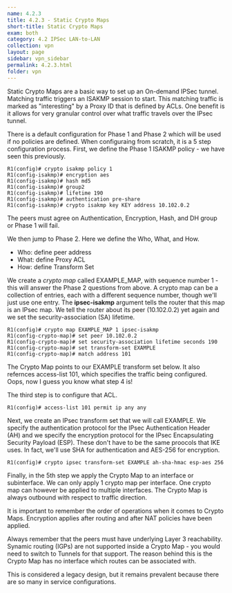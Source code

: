 ```yaml
---
name: 4.2.3
title: 4.2.3 - Static Crypto Maps
short-title: Static Crypto Maps
exam: both
category: 4.2 IPSec LAN-to-LAN
collection: vpn
layout: page
sidebar: vpn_sidebar
permalink: 4.2.3.html
folder: vpn
---
```

Static Crypto Maps are a basic way to set up an On-demand IPSec tunnel. Matching traffic triggers an ISAKMP session to start. This matching traffic is marked as "interesting" by a Proxy ID that is defined by ACLs. One benefit is it allows for very granular control over what traffic travels over the IPsec tunnel.


There is a default configuration for Phase 1 and Phase 2 which will be used if no policies are defined. When configuraing from scratch, it is a 5 step configuration process. First, we define the Phase 1 ISAKMP policy - we have seen this previously.
```
R1(config)# crypto isakmp policy 1
R1(config-isakmp)# encryption aes
R1(config-isakmp)# hash md5
R1(config-isakmp)# group2
R1(config-isakmp)# lifetime 190
R1(config-isakmp)# authentication pre-share
R1(config-isakmp)# crypto isakmp key KEY address 10.102.0.2
```

The peers must agree on Authentication, Encryption, Hash, and DH group or Phase 1 will fail.


We then jump to Phase 2. Here we define the Who, What, and How.
- Who: define peer address
- What: define Proxy ACL
- How: define Transform Set


We create a *crypto map* called EXAMPLE_MAP, with sequence number 1 - this will answer the Phase 2 questions from above. A crypto map can be a collection of entries, each with a different sequence number, though we'll just use one entry. The **ipsec-isakmp** argument tells the router that this map is an IPsec map. We tell the router about its peer (10.102.0.2) yet again and we set the security-association (SA) lifetime.
```
R1(config)# crypto map EXAMPLE_MAP 1 ipsec-isakmp
R1(config-crypto-map)# set peer 10.102.0.2
R1(config-crypto-map)# set security-association lifetime seconds 190
R1(config-crypto-map)# set transform-set EXAMPLE
R1(config-crypto-map)# match address 101
```
The Crypto Map points to our EXAMPLE transform set below. It also refernces access-list 101, which specifies the traffic being configured. Oops, now I guess you know what step 4 is!

The third step is to configure that ACL.
```
R1(config)# access-list 101 permit ip any any
```

Next, we create an IPsec transform set that we will call EXAMPLE. We specify the authentication protocol for the IPsec Authentication Header (AH) and we specify the encryption protocol for the IPsec Encapsulating Security Payload (ESP). These don't have to be the same proocols that IKE uses. In fact, we'll use SHA for authentication and AES-256 for encryption.
```
R1(config)# crypto ipsec transform-set EXAMPLE ah-sha-hmac esp-aes 256
```

Finally, in the 5th step we apply the Crypto Map to an interface or subinterface. We can only apply 1 crypto map per interface. One crypto map can however be applied to multiple interfaces. The Crypto Map is always outbound with respect to traffic direction.

It is important to remember the order of operations when it comes to Crypto Maps. Encryption applies after routing and after NAT policies have been applied.


Always remember that the peers must have underlying Layer 3 reachability. Synamic routing (IGPs) are not supported inside a Crypto Map - you would need to switch to Tunnels for that support. The reason behind this is the Crypto Map has no interface which routes can be associated with.

This is considered a legacy design, but it remains prevalent because there are so many in service configurations. 